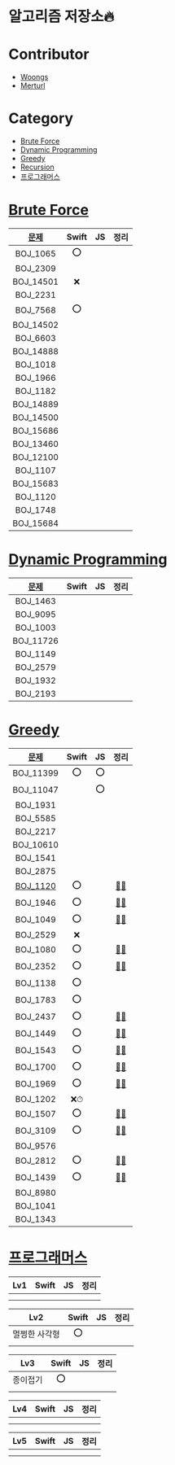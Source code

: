 # 알고리즘 저장소🔥

# Contributor

- [Woongs](https://github.com/chelwoong)
- [Merturl](https://github.com/merturl)

# Category

- [Brute Force](#brute-force)
- [Dynamic Programming](#dynamic-programming)
- [Greedy](#greedy)
- [Recursion](./Recursion)
- [프로그래머스](#프로그래머스)
# [Brute Force](./Brute%20Force)

|[문제](https://www.acmicpc.net/problem/tag/브루트%20포스)| Swift|JS|정리|
|:---:|:---:|:---:|:---:|
|BOJ_1065   | ⭕️ |  |  |
|BOJ_2309   |  |  |  |
|BOJ_14501  | ❌ |  |  |
|BOJ_2231   |  |  |  |
|BOJ_7568   | ⭕️ |  |  |
|BOJ_14502  |  |  |  |
|BOJ_6603   |  |  |  |
|BOJ_14888  |  |  |  |
|BOJ_1018   |  |  |  |
|BOJ_1966   |  |  |  |
|BOJ_1182   |  |  |  |
|BOJ_14889  |  |  |  |
|BOJ_14500  |  |  |  |
|BOJ_15686  |  |  |  |
|BOJ_13460  |  |  |  |
|BOJ_12100  |  |  |  |
|BOJ_1107   |  |  |  |
|BOJ_15683  |  |  |  |
|BOJ_1120   |  |  |  |
|BOJ_1748   |  |  |  |
|BOJ_15684  |  |  |  |


# [Dynamic Programming](./DP)

|[문제](https://www.acmicpc.net/problem/tag/다이나믹%20프로그래밍)| Swift|JS|정리|
|:---:|:---:|:---:|:---:|
|BOJ_1463   |  |  |  |
|BOJ_9095   |  |  |  |
|BOJ_1003   |  |  |  |
|BOJ_11726  |  |  |  |
|BOJ_1149   |  |  |  |
|BOJ_2579   |  |  |  |
|BOJ_1932   |  |  |  |
|BOJ_2193   |  |  |  |



# [Greedy](./Greedy)


|[문제](https://www.acmicpc.net/problem/tag/그리디%20알고리즘)      | Swift|JS|정리|
|:---:    |:---:|:---:|:---:|
|BOJ_11399  | ⭕️ |  ⭕️  |
|BOJ_11047  |  |  ⭕️  |
|BOJ_1931   |  |  |  |
|BOJ_5585   |  |  |  |
|BOJ_2217   |  |  |  |
|BOJ_10610  |  |  |  |
|BOJ_1541   |  |  |  |
|BOJ_2875   |  |  |  |
|[BOJ_1120](https://www.acmicpc.net/problem/1120)   | ⭕️ |  | [🧑‍💻](https://woongsios.tistory.com/123) |
|BOJ_1946   | ⭕️ |  | [🧑‍💻](https://woongsios.tistory.com/124) |
|BOJ_1049   | ⭕️ |  | [🧑‍💻](https://woongsios.tistory.com/125) |
|BOJ_2529   | ❌ |  |  |
|BOJ_1080   | ⭕️ |  | [🧑‍💻](https://woongsios.tistory.com/129) |
|BOJ_2352   | ⭕️ |  | [🧑‍💻](https://woongsios.tistory.com/132) | 
|BOJ_1138   | ⭕️ |  |  |
|BOJ_1783   | ⭕️ |  |  |
|BOJ_2437   | ⭕️ |  | [🧑‍💻](https://woongsios.tistory.com/133) |
|BOJ_1449   | ⭕️ |  | [🧑‍💻](https://woongsios.tistory.com/134) |
|BOJ_1543   | ⭕️ |  | [🧑‍💻](https://woongsios.tistory.com/135) |
|BOJ_1700   | ⭕️ |  | [🧑‍💻](https://woongsios.tistory.com/139) |
|BOJ_1969   | ⭕️ |  | [🧑‍💻](https://woongsios.tistory.com/136) |
|BOJ_1202   | ❌⏱ |  |  |
|BOJ_1507   | ⭕️ |  | [🧑‍💻](https://woongsios.tistory.com/141) |
|BOJ_3109   | ⭕️ |  | [🧑‍💻](https://woongsios.tistory.com/142) |
|BOJ_9576   |  |  |  |
|BOJ_2812   | ⭕️ |  | [🧑‍💻](https://woongsios.tistory.com/143) |
|BOJ_1439   | ⭕️ |  | [🧑‍💻](https://woongsios.tistory.com/144) |
|BOJ_8980   |  |  |  |
|BOJ_1041   |  |  |  |
|BOJ_1343   |  |  |  |

# [프로그래머스](./프로그래머스)

|Lv1| Swift|JS|정리|
|:---:|:---:|:---:|:---:|
|   |  |  |  |
|   |  |  |  |

|Lv2| Swift|JS|정리|
|:---:|:---:|:---:|:---:|
| 멀쩡한 사각형 | ⭕️ |  |  |
|   |  |  |  |

|Lv3| Swift|JS|정리|
|:---:|:---:|:---:|:---:|
| 종이접기 | ⭕️ |  |  |
|   |  |  |  |

|Lv4| Swift|JS|정리|
|:---:|:---:|:---:|:---:|
|   |  |  |  |
|   |  |  |  |

|Lv5| Swift|JS|정리|
|:---:|:---:|:---:|:---:|
|   |  |  |  |
|   |  |  |  |
